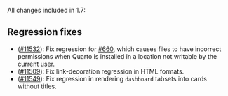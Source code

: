 All changes included in 1.7:

## Regression fixes

- ([#11532](https://github.com/quarto-dev/quarto-cli/issues/11532)): Fix regression for [#660](https://github.com/quarto-dev/quarto-cli/issues/660), which causes files to have incorrect permissions when Quarto is installed in a location not writable by the current user.
- ([#11509](https://github.com/quarto-dev/quarto-cli/issues/11509)): Fix link-decoration regression in HTML formats.
- ([#11549](https://github.com/quarto-dev/quarto-cli/issues/11549)): Fix regression in rendering `dashboard` tabsets into cards without titles.
